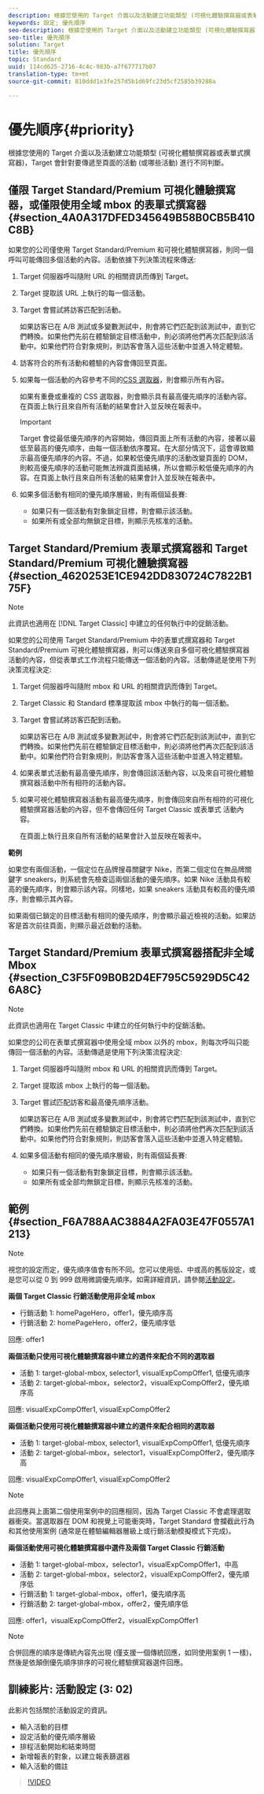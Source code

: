 ```yaml
---
description: 根據您使用的 Target 介面以及活動建立功能類型 (可視化體驗撰寫器或表單式撰寫器)，Target 會針對要傳遞至頁面的活動 (或哪些活動) 進行不同判斷。
keywords: 設定; 優先順序
seo-description: 根據您使用的 Target 介面以及活動建立功能類型 (可視化體驗撰寫器或表單式撰寫器)，Target 會針對要傳遞至頁面的活動 (或哪些活動) 進行不同判斷。
seo-title: 優先順序
solution: Target
title: 優先順序
topic: Standard
uuid: 114cd625-2716-4c4c-983b-a7f677717b07
translation-type: tm+mt
source-git-commit: 810ddd1e3fe257d5b1d69fc23d5cf2585b39288a

---
```



# 優先順序{#priority}

根據您使用的 Target 介面以及活動建立功能類型 (可視化體驗撰寫器或表單式撰寫器)，Target 會針對要傳遞至頁面的活動 (或哪些活動) 進行不同判斷。

## 僅限 Target Standard/Premium 可視化體驗撰寫器，或僅限使用全域 mbox 的表單式撰寫器 {#section_4A0A317DFED345649B58B0CB5B410C8B}

如果您的公司僅使用 Target Standard/Premium 和可視化體驗撰寫器，則同一個呼叫可能傳回多個活動的內容。活動依據下列決策流程來傳送:

1. Target 伺服器呼叫隨附 URL 的相關資訊而傳到 Target。
1. Target 提取該 URL 上執行的每一個活動。
1. Target 會嘗試將訪客匹配到活動。

   如果訪客已在 A/B 測試或多變數測試中，則會將它們匹配到該測試中，直到它們轉換。如果他們先前在體驗鎖定目標活動中，則必須將他們再次匹配到該活動中。如果他們符合對象規則，則訪客會落入這些活動中並進入特定體驗。

1. 訪客符合的所有活動和體驗的內容會傳回至頁面。
1. 如果每一個活動的內容參考不同的[CSS 選取器](../c-experiences/c-visual-experience-composer/vec-selectors.md#concept_4EB7663E255F439B8D24079D23479337)，則會顯示所有內容。

   如果有重疊或重複的 CSS 選取器，則會顯示具有最高優先順序的活動內容。在頁面上執行且來自所有活動的結果會計入並反映在報表中。

   >[!IMPORTANT]
   >
   >Target 會從最低優先順序的內容開始，傳回頁面上所有活動的內容，接著以最低至最高的優先順序，由每一個活動依序覆寫。在大部分情況下，這會導致顯示最高優先順序的內容。不過，如果較低優先順序的活動改變頁面的 DOM，則較高優先順序的活動可能無法辨識頁面結構，所以會顯示較低優先順序的內容。在頁面上執行且來自所有活動的結果會計入並反映在報表中。

1. 如果多個活動有相同的優先順序層級，則有兩個延長賽:

   * 如果只有一個活動有對象鎖定目標，則會顯示該活動。
   * 如果所有或全部均無鎖定目標，則顯示先核准的活動。

## Target Standard/Premium 表單式撰寫器和 Target Standard/Premium 可視化體驗撰寫器 {#section_4620253E1CE942DD830724C7822B175F}

>[!NOTE]
>
>此資訊也適用在 [!DNL Target Classic] 中建立的任何執行中的促銷活動。

如果您的公司使用 Target Standard/Premium 中的表單式撰寫器和 Target Standard/Premium 可視化體驗撰寫器，則可以傳送來自多個可視化體驗撰寫器活動的內容，但從表單式工作流程只能傳送一個活動的內容。活動傳遞是使用下列決策流程決定:

1. Target 伺服器呼叫隨附 mbox 和 URL 的相關資訊而傳到 Target。
1. Target Classic 和 Standard 標準提取該 mbox 中執行的每一個活動。
1. Target 會嘗試將訪客匹配到活動。

   如果訪客已在 A/B 測試或多變數測試中，則會將它們匹配到該測試中，直到它們轉換。如果他們先前在體驗鎖定目標活動中，則必須將他們再次匹配到該活動中。如果他們符合對象規則，則訪客會落入這些活動中並進入特定體驗。

1. 如果表單式活動有最高優先順序，則會傳回該活動內容，以及來自可視化體驗撰寫器活動中所有相符的活動內容。
1. 如果可視化體驗撰寫器活動有最高優先順序，則會傳回來自所有相符的可視化體驗撰寫器活動的內容，但不會傳回任何 Target Classic 或表單式 活動內容。

   在頁面上執行且來自所有活動的結果會計入並反映在報表中。

**範例**

如果您有兩個活動，一個定位在品牌搜尋關鍵字 Nike，而第二個定位在無品牌關鍵字 sneakers，則系統會先檢查這兩個活動的優先順序。如果 Nike 活動具有較高的優先順序，則會顯示該內容。同樣地，如果 sneakers 活動具有較高的優先順序，則會顯示其內容。

如果兩個已鎖定的目標活動有相同的優先順序，則會顯示最近檢視的活動。如果訪客是首次前往頁面，則顯示最近啟動的活動。

## Target Standard/Premium 表單式撰寫器搭配非全域 Mbox {#section_C3F5F09B0B2D4EF795C5929D5C426A8C}

>[!NOTE]
>
>此資訊也適用在 Target Classic 中建立的任何執行中的促銷活動。

如果您的公司在表單式撰寫器中使用全域 mbox 以外的 mbox，則每次呼叫只能傳回一個活動的內容。活動傳遞是使用下列決策流程決定:

1. Target 伺服器呼叫隨附 mbox 和 URL 的相關資訊而傳到 Target。
1. Target 提取該 mbox 上執行的每一個活動。
1. Target 嘗試匹配訪客和最高優先順序活動。

   如果訪客已在 A/B 測試或多變數測試中，則會將它們匹配到該測試中，直到它們轉換。如果他們先前在體驗鎖定目標活動中，則必須將他們再次匹配到該活動中。如果他們符合對象規則，則訪客會落入這些活動中並進入特定體驗。

1. 如果多個活動有相同的優先順序層級，則有兩個延長賽:

   * 如果只有一個活動有對象鎖定目標，則會顯示該活動。
   * 如果所有或全部均無鎖定目標，則顯示先核准的活動。

## 範例 {#section_F6A788AAC3884A2FA03E47F0557A1213}

>[!NOTE]
>
>視您的設定而定，優先順序值會有所不同。您可以使用低、中或高的舊版設定，或是您可以從 0 到 999 啟用微調優先順序。如需詳細資訊，請參閱[活動設定](../c-activities/activity-settings.md#task_C6B2FF8374724933BE79A83549B9CD02)。

**兩個 Target Classic 行銷活動使用非全域 mbox**

* 行銷活動 1: homePageHero，offer1，優先順序高
* 行銷活動 2: homePageHero，offer2，優先順序低

回應: offer1

**兩個活動只使用可視化體驗撰寫器中建立的選件來配合不同的選取器**

* 活動 1: target-global-mbox, selector1, visualExpCompOffer1, 低優先順序
* 活動 2: target-global-mbox，selector2，visualExpCompOffer2，優先順序高

回應: visualExpCompOffer1, visualExpCompOffer2

**兩個活動只使用可視化體驗撰寫器中建立的選件來配合相同的選取器**

* 活動 1: target-global-mbox, selector1, visualExpCompOffer1, 低優先順序
* 活動 2: target-global-mbox，selector1，visualExpCompOffer2，優先順序高

回應: visualExpCompOffer1, visualExpCompOffer2

>[!NOTE]
>
>此回應與上面第二個使用案例中的回應相同，因為 Target Classic 不會處理選取器衝突。當選取器在 DOM 和視覺上可能衝突時，Target Standard 會攔截此行為和其他使用案例 (通常是在體驗編輯器層級上或行銷活動模擬模式下完成)。

**兩個活動使用可視化體驗撰寫器中選件及兩個 Target Classic 行銷活動**

* 活動 1: target-global-mbox，selector1，visualExpCompOffer1，中高
* 活動 2: target-global-mbox，selector2，visualExpCompOffer2，優先順序低
* 行銷活動 1: target-global-mbox，offer1，優先順序高
* 行銷活動 2: target-global-mbox，offer2，優先順序低

回應: offer1，visualExpCompOffer2，visualExpCompOffer1

>[!NOTE]
>
>合併回應的順序是傳統內容先出現 (僅支援一個傳統回應，如同使用案例 1 一樣)，然後是依顛倒優先順序排序的可視化體驗撰寫器選件回應。

## 訓練影片: 活動設定 (3: 02)

此影片包括關於活動設定的資訊。

* 輸入活動的目標
* 設定活動的優先順序層級
* 排程活動開始和結束時間
* 新增報表的對象，以建立報表篩選器
* 輸入活動的備註

>[!VIDEO](https://video.tv.adobe.com/v/17381?captions=chi_hant)